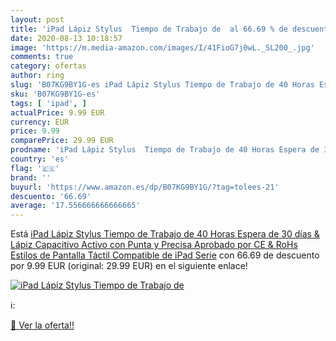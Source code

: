 ```yaml
---
layout: post
title: 'iPad Lápiz Stylus  Tiempo de Trabajo de  al 66.69 % de descuento'
date: 2020-08-13 10:18:57
image: 'https://m.media-amazon.com/images/I/41FioG7j0wL._SL200_.jpg'
comments: true
category: ofertas
author: ring
slug: 'B07KG9BY1G-es iPad Lápiz Stylus Tiempo de Trabajo de 40 Horas Espera de...'
sku: 'B07KG9BY1G-es'
tags: [ 'ipad', ]
actualPrice: 9.99 EUR
currency: EUR
price: 9.99
comparePrice: 29.99 EUR
prodname: 'iPad Lápiz Stylus  Tiempo de Trabajo de 40 Horas Espera de 30 días & Lápiz Capacitivo Activo con Punta y Precisa Aprobado por CE & RoHs Estilos de Pantalla Táctil Compatible de iPad Serie'
country: 'es'
flag: '🇪🇸'
brand: ''
buyurl: 'https://www.amazon.es/dp/B07KG9BY1G/?tag=tolees-21'
descuento: '66.69'
average: '17.556666666666665'
---
```


Está [iPad Lápiz Stylus  Tiempo de Trabajo de 40 Horas Espera de 30 días & Lápiz Capacitivo Activo con Punta y Precisa Aprobado por CE & RoHs Estilos de Pantalla Táctil Compatible de iPad Serie](https://www.amazon.es/dp/B07KG9BY1G/?tag=tolees-21) con 66.69 de descuento por 9.99 EUR (original: 29.99 EUR) en el siguiente enlace!

[![iPad Lápiz Stylus  Tiempo de Trabajo de ](https://m.media-amazon.com/images/I/41FioG7j0wL._SL200_.jpg)](https://www.amazon.es/dp/B07KG9BY1G/?tag=tolees-21)

ℹ️:


[🛒 Ver la oferta!!](https://www.amazon.es/dp/B07KG9BY1G/?tag=tolees-21)
